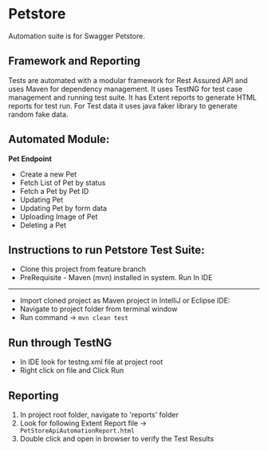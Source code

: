 # Petstore

Automation suite is for Swagger Petstore. 

Framework and Reporting
----------------------
Tests are automated with a modular framework for Rest Assured API and uses Maven for dependency management.
It uses TestNG for test case management and running test suite. 
It has Extent reports to generate HTML reports for test run. 
For Test data it uses java faker library to generate random fake data.
	
Automated Module:
----------------------
**Pet Endpoint**
- Create a new Pet
- Fetch List of Pet by status
- Fetch a Pet by Pet ID
- Updating Pet
- Updating Pet by form data
- Uploading Image of Pet
- Deleting a Pet

Instructions to run Petstore Test Suite:
----------------------
- Clone this project from feature branch
-  PreRequisite - Maven (mvn) installed in system.
Run In IDE
----------------------
- Import cloned project as Maven project in IntelliJ or Eclipse IDE:
- Navigate to project folder from terminal window 
- Run command -> ``` mvn clean test ```

Run through TestNG
----------------------
- In IDE look for testng.xml file at project root
- Right click on file and Click Run

Reporting
----------------------
1. In project root folder, navigate to 'reports' folder
2. Look for following Extent Report file -> ``` PetStoreApiAutomationReport.html```
3. Double click and open in browser to verify the Test Results
